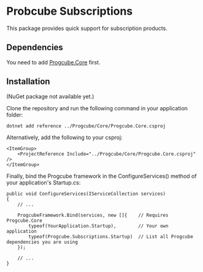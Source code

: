 # Probcube Subscriptions

This package provides quick support for subscription products.

## Dependencies

You need to add [Progcube.Core](https://github.com/progcube/core) first.

## Installation

(NuGet package not available yet.)

Clone the repository and run the following command in your application folder:

```
dotnet add reference ../Progcube/Core/Progcube.Core.csproj
```

Alternatively, add the following to your csproj:

```
<ItemGroup>
    <ProjectReference Include="../Progcube/Core/Progcube.Core.csproj" />
</ItemGroup>
```

Finally, bind the Progcube framework in the ConfigureServices() method of your application's Startup.cs:

```
public void ConfigureServices(IServiceCollection services)
{
    // ...

    ProgcubeFramework.Bind(services, new []{    // Requires Progcube.Core
        typeof(YourApplication.Startup),        // Your own application
        typeof(Progcube.Subscriptions.Startup)  // List all Progcube dependencies you are using
    });

    // ...
}
```
